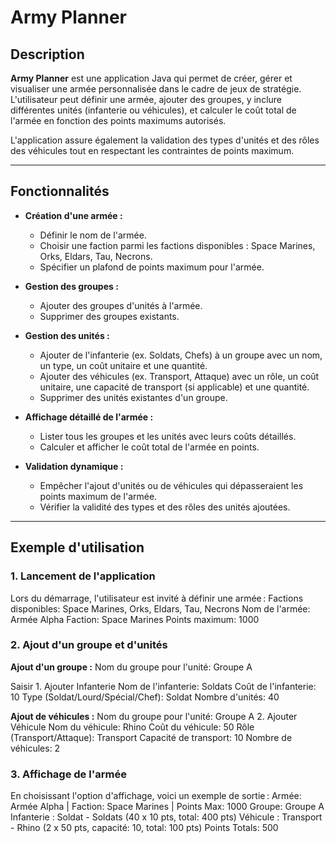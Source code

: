 # Army Planner

## Description

**Army Planner** est une application Java qui permet de créer, gérer et visualiser une armée personnalisée dans le cadre de jeux de stratégie. L'utilisateur peut définir une armée, ajouter des groupes, y inclure différentes unités (infanterie ou véhicules), et calculer le coût total de l'armée en fonction des points maximums autorisés.

L'application assure également la validation des types d'unités et des rôles des véhicules tout en respectant les contraintes de points maximum.

---

## Fonctionnalités

- **Création d'une armée :** 
  - Définir le nom de l'armée.
  - Choisir une faction parmi les factions disponibles : Space Marines, Orks, Eldars, Tau, Necrons.
  - Spécifier un plafond de points maximum pour l'armée.

- **Gestion des groupes :**
  - Ajouter des groupes d'unités à l'armée.
  - Supprimer des groupes existants.

- **Gestion des unités :**
  - Ajouter de l'infanterie (ex. Soldats, Chefs) à un groupe avec un nom, un type, un coût unitaire et une quantité.
  - Ajouter des véhicules (ex. Transport, Attaque) avec un rôle, un coût unitaire, une capacité de transport (si applicable) et une quantité.
  - Supprimer des unités existantes d'un groupe.

- **Affichage détaillé de l'armée :**
  - Lister tous les groupes et les unités avec leurs coûts détaillés.
  - Calculer et afficher le coût total de l'armée en points.

- **Validation dynamique :**
  - Empêcher l'ajout d'unités ou de véhicules qui dépasseraient les points maximum de l'armée.
  - Vérifier la validité des types et des rôles des unités ajoutées.

---

## Exemple d'utilisation

### 1. Lancement de l'application

Lors du démarrage, l'utilisateur est invité à définir une armée :
Factions disponibles: Space Marines, Orks, Eldars, Tau, Necrons 
Nom de l'armée: Armée Alpha Faction: Space Marines Points maximum: 1000


### 2. Ajout d'un groupe et d'unités

**Ajout d'un groupe :**
Nom du groupe pour l'unité: Groupe A

Saisir 1.
Ajouter Infanterie Nom de l'infanterie: Soldats Coût de l'infanterie: 10 Type (Soldat/Lourd/Spécial/Chef): Soldat Nombre d'unités: 40


**Ajout de véhicules :**
Nom du groupe pour l'unité: Groupe A 2. Ajouter Véhicule Nom du véhicule: Rhino Coût du véhicule: 50 Rôle (Transport/Attaque): Transport Capacité de transport: 10 Nombre de véhicules: 2


### 3. Affichage de l'armée

En choisissant l'option d'affichage, voici un exemple de sortie :
Armée: Armée Alpha | Faction: Space Marines | Points Max: 1000 Groupe: Groupe A Infanterie : Soldat - Soldats (40 x 10 pts, total: 400 pts) Véhicule : Transport - Rhino (2 x 50 pts, capacité: 10, total: 100 pts) Points Totals: 500
